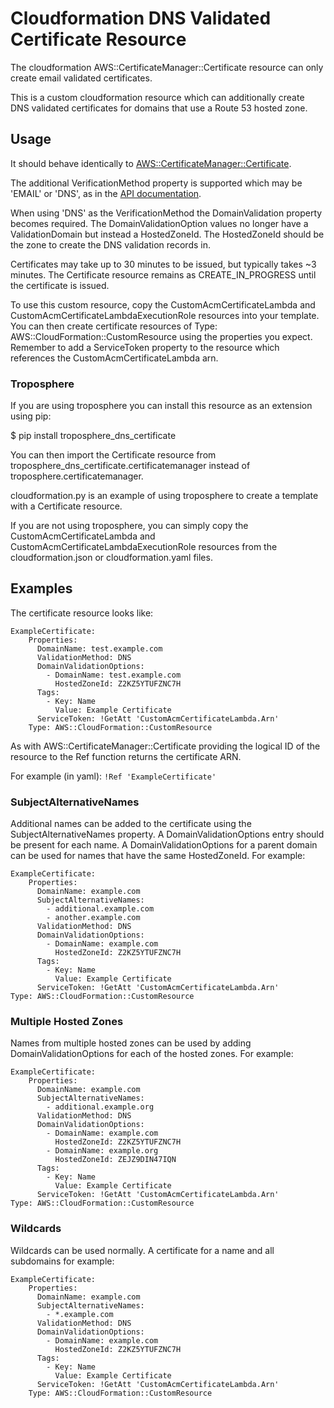 # Cloudformation DNS Validated Certificate Resource

The cloudformation AWS::CertificateManager::Certificate resource can only create email validated certificates.

This is a custom cloudformation resource which can additionally create DNS validated certificates for domains that use
a Route 53 hosted zone.

## Usage

It should behave identically to [AWS::CertificateManager::Certificate](https://docs.aws.amazon.com/AWSCloudFormation/latest/UserGuide/aws-resource-certificatemanager-certificate.html).

The additional VerificationMethod property is supported which may be 'EMAIL' or 'DNS', as in the [API documentation](https://docs.aws.amazon.com/acm/latest/APIReference/API_RequestCertificate.html#ACM-RequestCertificate-request-ValidationMethod).

When using 'DNS' as the VerificationMethod the DomainValidation property becomes required. The DomainValidationOption
values no longer have a ValidationDomain but instead a HostedZoneId. The HostedZoneId should be the zone to create
the DNS validation records in.

Certificates may take up to 30 minutes to be issued, but typically takes ~3 minutes. The Certificate resource remains as 
CREATE_IN_PROGRESS until the certificate is issued.

To use this custom resource, copy the CustomAcmCertificateLambda and CustomAcmCertificateLambdaExecutionRole resources
into your template. You can then create certificate resources of Type: AWS::CloudFormation::CustomResource using the
properties you expect. Remember to add a ServiceToken property to the resource which references the CustomAcmCertificateLambda arn.

### Troposphere

If you are using troposphere you can install this resource as an extension using pip:

$ pip install troposphere_dns_certificate

You can then import the Certificate resource from troposphere_dns_certificate.certificatemanager instead of 
troposphere.certificatemanager. 

cloudformation.py is an example of using troposphere to create a template with a Certificate resource. 

If you are not using troposphere, you can simply copy the CustomAcmCertificateLambda and CustomAcmCertificateLambdaExecutionRole
resources from the cloudformation.json or cloudformation.yaml files.

## Examples

The certificate resource looks like:

    ExampleCertificate:
        Properties:
          DomainName: test.example.com        
          ValidationMethod: DNS
          DomainValidationOptions:
            - DomainName: test.example.com
              HostedZoneId: Z2KZ5YTUFZNC7H
          Tags:
            - Key: Name
              Value: Example Certificate
          ServiceToken: !GetAtt 'CustomAcmCertificateLambda.Arn'
        Type: AWS::CloudFormation::CustomResource

As with AWS::CertificateManager::Certificate providing the logical ID of the resource to the Ref function returns the certificate ARN.

For example (in yaml): `!Ref 'ExampleCertificate'`

### SubjectAlternativeNames

Additional names can be added to the certificate using the SubjectAlternativeNames property. A DomainValidationOptions entry should be 
present for each name. A DomainValidationOptions for a parent domain can be used for names that have the same HostedZoneId.
For example:

    ExampleCertificate:
        Properties:
          DomainName: example.com
          SubjectAlternativeNames:
            - additional.example.com
            - another.example.com    
          ValidationMethod: DNS
          DomainValidationOptions:
            - DomainName: example.com
              HostedZoneId: Z2KZ5YTUFZNC7H
          Tags:
            - Key: Name
              Value: Example Certificate
          ServiceToken: !GetAtt 'CustomAcmCertificateLambda.Arn'
    Type: AWS::CloudFormation::CustomResource

### Multiple Hosted Zones

Names from multiple hosted zones can be used by adding DomainValidationOptions for each of the hosted zones.
For example:

    ExampleCertificate:
        Properties:
          DomainName: example.com
          SubjectAlternativeNames:
            - additional.example.org
          ValidationMethod: DNS
          DomainValidationOptions:
            - DomainName: example.com
              HostedZoneId: Z2KZ5YTUFZNC7H
            - DomainName: example.org
              HostedZoneId: ZEJZ9DIN47IQN              
          Tags:
            - Key: Name
              Value: Example Certificate
          ServiceToken: !GetAtt 'CustomAcmCertificateLambda.Arn'
    Type: AWS::CloudFormation::CustomResource

### Wildcards

Wildcards can be used normally. A certificate for a name and all subdomains for example:

    ExampleCertificate:
        Properties:
          DomainName: example.com   
          SubjectAlternativeNames:
            - *.example.com               
          ValidationMethod: DNS
          DomainValidationOptions:
            - DomainName: example.com
              HostedZoneId: Z2KZ5YTUFZNC7H
          Tags:
            - Key: Name
              Value: Example Certificate
          ServiceToken: !GetAtt 'CustomAcmCertificateLambda.Arn'
        Type: AWS::CloudFormation::CustomResource

